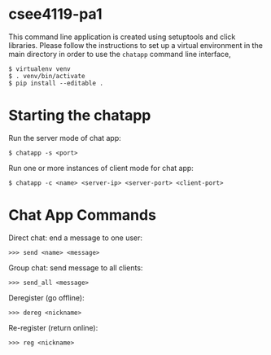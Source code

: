 # csee4119-pa1
 
This command line application is created using setuptools and click libraries. Please follow the instructions to set up a virtual environment in the main directory in order to use the ```chatapp``` command line interface,

```
$ virtualenv venv
$ . venv/bin/activate
$ pip install --editable .
```

# Starting the chatapp
Run the server mode of chat app:
```
$ chatapp -s <port>
```

Run one or more instances of client mode for chat app:
```
$ chatapp -c <name> <server-ip> <server-port> <client-port> 
```

# Chat App Commands
Direct chat: end a message to one user: 
```
>>> send <name> <message>
```
Group chat: send message to all clients:
```
>>> send_all <message>
```
Deregister (go offline): 
```
>>> dereg <nickname>
```
Re-register (return online): 
```
>>> reg <nickname>
```